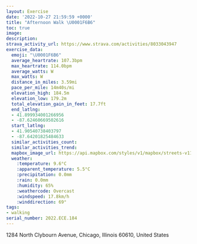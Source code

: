 ```yaml
---
layout: Exercise
date: '2022-10-27 21:59:59 +0000'
title: "Afternoon Walk \U0001F6B6"
toc: true
image:
description:
strava_activity_url: https://www.strava.com/activities/8033043947
exercise_data:
  emoji: "\U0001F6B6"
  average_heartrate: 107.3bpm
  max_heartrate: 114.0bpm
  average_watts: W
  max_watts: W
  distance_in_miles: 3.59mi
  pace_per_mile: 14m40s/mi
  elevation_high: 184.5m
  elevation_low: 179.2m
  total_elevation_gain_in_feet: 17.7ft
  end_latlng:
  - 41.899934001266956
  - -87.62460669502616
  start_latlng:
  - 41.90540738403797
  - -87.64201825484633
  similar_activities_count:
  similar_activities_trend:
  mapbox_image_url: https://api.mapbox.com/styles/v1/mapbox/streets-v11/static/path-5+787af2-1.0(sow~Ftk%7CuOjBmCZk%40H%5BBq%40PcAAmCC%5DEWDW%40s%40GgAJgCEoCDoECiGIiDfA%40%7C%40CNIFU%40cAC_OCeC%40o%40Fa%40N%5B%5CYhBm%40%5EQJKF%5BROlJiDPILOHc%40Da%40GsEFiEAu%40IeBCqCIwDIsNDu%40FQROdJmFtAq%40HCN%3FFJDdAHTCdB%3FfCDfADZDJHHLF%5C%3FTENOFSDs%40%40m%40%40aCCs%40C%5BISKKKEUEa%40BODILE%5CBd%40%3FnFB%5CLRTF%5C%40r%40IBFBNBfDFxBCtC%40tE%40r%40B%60%40FNPHFj%40HRh%40Pv%40Py%40GOKE%3FcBHy%40%40SCa%40Y%5BIg%40EiAC%5DBEFATFjGEr%40Kf%40MR_%40%5CmBnA%5DL_%40DYGOQK%5DIk%40%5BuI%3Fw%40D%5DCGOIUC%7BAP%7BBAYDKHELEhBF%7CL%40x%40FXDFD%40%60%40Cd%40O),pin-s-s+e5b22e(-87.64107,41.90474),pin-s-f+89ae00(-87.62761000000002,41.901039999999966)/auto/800x800?access_token=pk.eyJ1Ijoiam9zaGJlY2ttYW4iLCJhIjoiY205eWR2aDd1MWZ6djJrbXc4a3M0bWZleiJ9.XiG9OWkNcZk2QzjJbxLB4A
  weather:
    :temperature: 9.6°C
    :apparent_temperature: 5.5°C
    :precipitation: 0.0mm
    :rain: 0.0mm
    :humidity: 65%
    :weathercode: Overcast
    :windspeed: 17.8km/h
    :winddirection: 69°
tags:
- walking
serial_number: 2022.ECE.184
---
```

1284 North Clybourn Avenue, Chicago, Illinois 60610, United States
